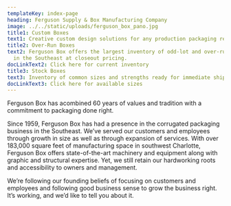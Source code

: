 ```yaml
---
templateKey: index-page
heading: Ferguson Supply & Box Manufacturing Company
image: ../../static/uploads/ferguson_box_pano.jpg
title1: Custom Boxes
text1: Creative custom design solutions for any production packaging requirements.
title2: Over-Run Boxes
text2: Ferguson Box offers the largest inventory of odd-lot and over-run boxes
  in the Southeast at closeout pricing.
docLinkText2: Click here for current inventory
title3: Stock Boxes
text3: Inventory of common sizes and strengths ready for immediate shipment.
docLinkText3: Click here for available sizes
---
```

Ferguson Box has acombined 60 years of values and tradition with a commitment to packaging done right.   

Since 1959, Ferguson Box has had a presence in the corrugated packaging business in the Southeast.  We’ve served our customers and employees through growth in size as well as through expansion of services.  With over 183,000 square feet of manufacturing space in southwest Charlotte, Ferguson Box offers state-of-the-art machinery and equipment along with graphic and structural expertise. Yet, we still retain our hardworking roots and accessibility to owners and management.

We’re following our founding beliefs of focusing on customers and employees and following good business sense to grow the business right. It’s working, and we’d like to tell you about it.